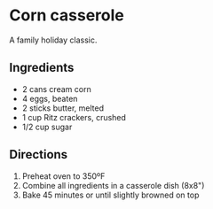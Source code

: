 # Corn casserole

A family holiday classic.

## Ingredients

- 2 cans cream corn
- 4 eggs, beaten
- 2 sticks butter, melted
- 1 cup Ritz crackers, crushed
- 1/2 cup sugar

## Directions

1. Preheat oven to 350ºF
2. Combine all ingredients in a casserole dish (8x8")
3. Bake 45 minutes or until slightly browned on top
